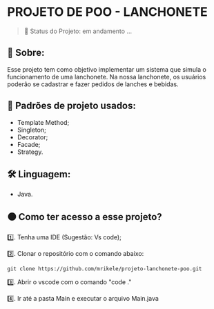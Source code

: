 
# PROJETO DE POO - LANCHONETE

> 🔴  Status do Projeto: em andamento ...


## 📌 Sobre:
Esse projeto tem como objetivo implementar um sistema que simula o funcionamento de uma lanchonete. Na nossa lanchonete, os usuários poderão se cadastrar e fazer pedidos de lanches e bebidas.

## 📃 Padrões de projeto usados:
* Template Method;
* Singleton;
* Decorator;
* Facade;
* Strategy.

## 🛠️ Linguagem:
* Java.

## ⚫  Como ter acesso a esse projeto?
1️⃣. Tenha uma IDE (Sugestão: Vs code);

2️⃣. Clonar o repositório com o comando abaixo:
``` 
git clone https://github.com/mrikele/projeto-lanchonete-poo.git
```

3️⃣. Abrir o vscode com o comando "code  ."

4️⃣. Ir até a pasta Main e executar o arquivo Main.java
